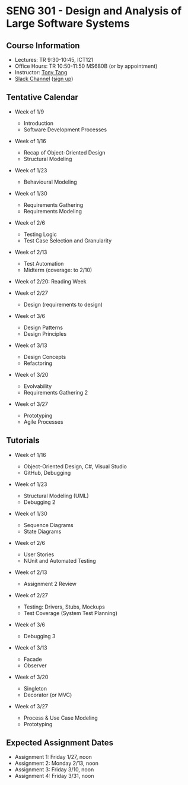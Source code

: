 # SENG 301 - Design and Analysis of Large Software Systems

## Course Information

* Lectures: TR 9:30-10:45, ICT121
* Office Hours: TR 10:50-11:50 MS680B (or by appointment)
* Instructor: [Tony Tang](http://hcitang.org)
* [Slack Channel](https://seng301.slack.com/) ([sign up](https://seng301.slack.com/signup))

## Tentative Calendar

* Week of 1/9
    * Introduction
    * Software Development Processes

* Week of 1/16
    * Recap of Object-Oriented Design
    * Structural Modeling

* Week of 1/23
    * Behavioural Modeling

* Week of 1/30
    * Requirements Gathering
    * Requirements Modeling

* Week of 2/6
    * Testing Logic
    * Test Case Selection and Granularity

* Week of 2/13
    * Test Automation
    * Midterm (coverage: to 2/10)

* Week of 2/20: Reading Week

* Week of 2/27
    * Design (requirements to design)

* Week of 3/6
    * Design Patterns
    * Design Principles

* Week of 3/13
    * Design Concepts
    * Refactoring

* Week of 3/20
    * Evolvability
    * Requirements Gathering 2

* Week of 3/27
    * Prototyping
    * Agile Processes

## Tutorials

* Week of 1/16
    * Object-Oriented Design, C#, Visual Studio
    * GitHub, Debugging

* Week of 1/23
    * Structural Modeling (UML)
    * Debugging 2

* Week of 1/30
    * Sequence Diagrams
    * State Diagrams

* Week of 2/6
    * User Stories
    * NUnit and Automated Testing

* Week of 2/13
    * Assignment 2 Review

* Week of 2/27
    * Testing: Drivers, Stubs, Mockups
    * Test Coverage (System Test Planning)

* Week of 3/6
    * Debugging 3

* Week of 3/13
    * Facade
    * Observer

* Week of 3/20
    * Singleton
    * Decorator (or MVC)

* Week of 3/27
    * Process & Use Case Modeling
    * Prototyping

## Expected Assignment Dates

* Assignment 1: Friday 1/27, noon
* Assignment 2: Monday 2/13, noon
* Assignment 3: Friday 3/10, noon
* Assignment 4: Friday 3/31, noon
